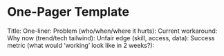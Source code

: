 # One-Pager Template

Title:
One-liner:
Problem (who/when/where it hurts):
Current workaround:
Why now (trend/tech tailwind):
Unfair edge (skill, access, data):
Success metric (what would ‘working’ look like in 2 weeks?):
